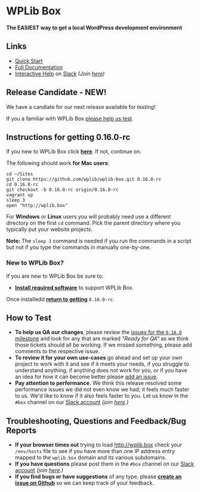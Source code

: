 # WPLib Box

**The EASIEST way to get a local WordPress development environment**

## Links
 - [Quick Start](http://wplib.github.io/wplib-box/#quickstart)
 - [Full Documentation](http://wplib.github.io/wplib-box/)
 - [Interactive Help](https://wplib.slack.com) on [Slack](https://slackhq.com) <em>(Join [here](https://slackpass.io/wplib))</em>


## Release Candidate - NEW! 

We have a candiate for our next release available for testing! 

If you a familiar with WPLib Box [please help us test](#instructions-for-getting-0160-rc). 


## Instructions for getting 0.16.0-rc 

If you new to WPLib Box click [**here**](#new-to-wplib-box).  If not, continue on.

The following should work **for Mac users**: 

```
cd ~/Sites
git clone https://github.com/wplib/wplib-box.git 0.16.0-rc
cd 0.16.0-rc
git checkout -b 0.16.0-rc origin/0.16.0-rc
vagrant up
sleep 3
open "http://wplib.box"
```
For **Windows** or **Linux** users you will probably need use a different directory on the first `cd` command. Pick the parent directory where you typically put your website projects.

**Note:** The `sleep 3` command is needed if you run the commands in a script but not if you type the commands in manually one-by-one.

### New to WPLib Box?

If you are new to WPLib Box be sure to:

- [**Install required software**](http://wplib.github.io/wplib-box/#required-hw) to support WPLib Box.

Once installedd [**return to getting**](#instructions-for-getting-0160-rc) `0.16.0-rc`.


## How to Test
- **To help us QA our changes**, please review the [issues for the `0.16.0` milestone](https://github.com/wplib/wplib-box/milestone/24) and look for any that are marked _"Ready for QA"_ as we think those tickets should all be working.  If we missed something, please add comments to the respective issue.
- **To review it for your own use-cases** go ahead and set up your own project to work with it and see if it meets your needs, if you struggle to understand anything, if anything does not work for you, or if you have an idea for how it can become better please [add an issue](https://github.com/wplib/wplib-box/issues/new).
- **Pay attention to performance.**  We think this release resolved some performance issues  we did not even know we had; it feels much faster to us.  We'd like to know if it also feels faster to you. Let us know in the `#box` channel on our [Slack account](wplib.slack.com) <em>(join [here](https://slackpass.io/wplib).)</em>


## Troubleshooting, Questions and Feedback/Bug Reports
- **If your browser times out** trying to load http://wplib.box check your `/env/hosts` file to see if you have more than one IP address entry mapped to the `wplib.box` domain and its various subdomains.
- **If you have questions** please post them in the `#box` channel on our [Slack account](https://wplib.slack.com) <em>(join [here](https://slackpass.io/wplib).)</em>
- **If you find bugs or have suggestions** of any type, please [**create an issue on Github**](https://github.com/wplib/wplib-box/issues/new) so we can keep track of your feedback.
